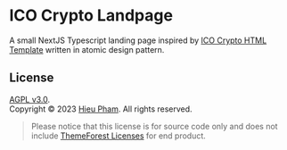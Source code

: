 # ICO Crypto Landpage
A small NextJS Typescript landing page inspired by [ICO Crypto HTML Template](https://themeforest.net/item/ico-crypto-bitcoin-cryptocurrency-landing-page-html-template/21405614) written in atomic design pattern.
## License
[AGPL v3.0](https://github.com/hieupth/azalea/blob/main/LICENSE).<br>
Copyright &copy; 2023 [Hieu Pham](https://github.com/hieupth). All rights reserved.
> Please notice that this license is for source code only and does not include [ThemeForest Licenses](https://themeforest.net/licenses/standard) for end product.
